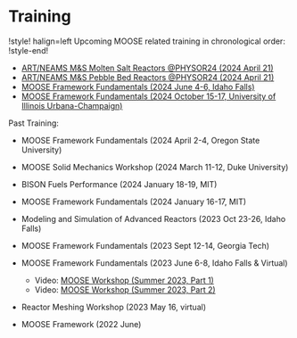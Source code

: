 # Training

!style! halign=left
Upcoming MOOSE related training in chronological order:
!style-end!

- [ART/NEAMS M&S Molten Salt Reactors @PHYSOR24 (2024 April 21)](more_detail/PHYSOR_MS_2024_04_21.md)
- [ART/NEAMS M&S Pebble Bed Reactors @PHYSOR24 (2024 April 21)](more_detail/PHYSOR_PB_2024_04_21.md)
- [MOOSE Framework Fundamentals (2024 June 4-6, Idaho Falls)](more_detail/MOOSE_2024_06_04-06_IF.md)
- [MOOSE Framework Fundamentals (2024 October 15-17, University of Illinois Urbana-Champaign)](more_detail/MOOSE_2024_10_15-17_UIUC.md)

Past Training:

- MOOSE Framework Fundamentals (2024 April 2-4, Oregon State University)

- MOOSE Solid Mechanics Workshop (2024 March 11-12, Duke University)

- BISON Fuels Performance (2024 January 18-19, MIT)

- MOOSE Framework Fundamentals (2024 January 16-17, MIT)

- Modeling and Simulation of Advanced Reactors (2023 Oct 23-26, Idaho Falls)

- MOOSE Framework Fundamentals (2023 Sept 12-14, Georgia Tech)

- MOOSE Framework Fundamentals (2023 June 6-8, Idaho Falls & Virtual)

  - Video: [MOOSE Workshop (Summer 2023, Part 1)](https://www.youtube.com/watch?v=QPuK6OdF2hM)
  - Video: [MOOSE Workshop (Summer 2023, Part 2)](https://www.youtube.com/watch?v=JwbtDXRYPYo)

- Reactor Meshing Workshop (2023 May 16, virtual)
- MOOSE Framework (2022 June)

